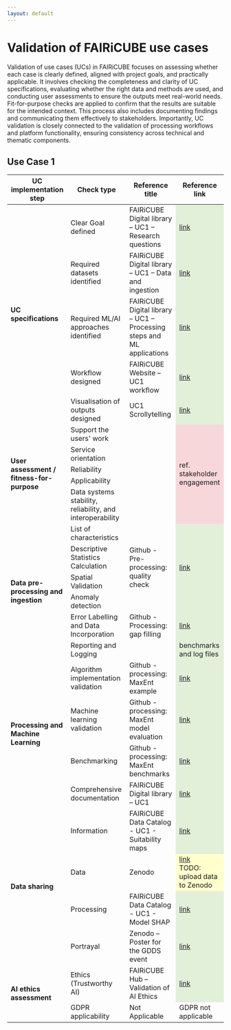 ```yaml
---
layout: default
---
```


<h1 class="cards-page-title">Validation of FAIRiCUBE use cases</h1>

<div class="paragraph">
<p>
Validation of use cases (UCs) in FAIRiCUBE focuses on assessing whether each case is clearly defined, aligned with project goals, and practically applicable. It involves checking the completeness and clarity of UC specifications, evaluating whether the right data and methods are used, and conducting user assessments to ensure the outputs meet real-world needs. Fit-for-purpose checks are applied to confirm that the results are suitable for the intended context. This process also includes documenting findings and communicating them effectively to stakeholders. Importantly, UC validation is closely connected to the validation of processing workflows and platform functionality, ensuring consistency across technical and thematic components.
</p>
</div>

<div class="paragraph">
<h2>Use Case 1</h2>

<table class="table table-striped">
  <thead>
    <tr>
      <th>UC implementation step</th>
      <th>Check type</th>
      <th>Reference title</th>
      <th>Reference link</th>
    </tr>
  </thead>
  <tbody>
    <tr>
      <td rowspan="5" style="vertical-align: middle;"><b>UC specifications</b></td>
      <td>Clear Goal defined</td>
      <td>FAIRiCUBE Digital library – UC1 – Research questions</td>
      <td style="background-color: #e2f0d9;"><a href="https://fairicube.readthedocs.io/en/latest/use_cases/uc1_urban_climate/#research-questions">link</a></td>
    </tr>
    <tr>
      <td>Required datasets identified</td>
      <td>FAIRiCUBE Digital library – UC1 – Data and ingestion</td>
      <td style="background-color: #e2f0d9;"><a href="https://fairicube.readthedocs.io/en/latest/use_cases/uc1_urban_climate/#data-and-ingestion">link</a></td>
    </tr>
    <tr>
      <td>Required ML/AI approaches identified</td>
      <td>FAIRiCUBE Digital library – UC1 – Processing steps and ML applications</td>
      <td style="background-color: #e2f0d9;"><a href="https://fairicube.readthedocs.io/en/latest/use_cases/uc1_urban_climate/#processing-steps-and-ml-applications">link</a></td>
    </tr>
    <tr>
      <td>Workflow designed</td>
      <td>FAIRiCUBE Website – UC1 workflow</td>
      <td style="background-color: #e2f0d9;"><a href="https://fairicube.readthedocs.io/en/latest/images/uc1_workflow_eu.png">link</a></td>
    </tr>
    <tr>
      <td>Visualisation of outputs designed</td>
      <td>UC1 Scrollytelling</td>
      <td style="background-color: #e2f0d9;"><a href="https://uc1.fairicube.nilu.no/">link</a></td>
    </tr>
    <tr>
      <td rowspan="5" style="vertical-align: middle;"><b>User assessment / fitness-for-purpose</b></td>
      <td>Support the users' work</td>
      <td rowspan="5"></td>
      <td rowspan="5" style="vertical-align: middle; background-color: #f8d7da;">ref. stakeholder engagement</td>
    </tr>
    <tr>
      <td>Service orientation</td>
    </tr>
    <tr>
      <td>Reliability</td>
    </tr>
    <tr>
      <td>Applicability</td>
    </tr>
    <tr>
      <td>Data systems stability, reliability, and interoperability</td>
    </tr>
    <tr>
      <td rowspan="6" style="vertical-align: middle;"><b>Data pre-processing and ingestion</b></td>
      <td>List of characteristics</td>
      <td rowspan="4" style="vertical-align: middle;">Github - Pre-processing: quality check</td>
      <td rowspan="4" style="vertical-align: middle; background-color: #e2f0d9;"><a href="https://github.com/FAIRiCUBE/uc1-urban-climate/blob/master/pre-processing/quality_check.py">link</a></td>
    </tr>
    <tr>
      <td>Descriptive Statistics Calculation</td>
    </tr>
    <tr>
      <td>Spatial Validation</td>
    </tr>
    <tr>
      <td>Anomaly detection</td>
    </tr>
    <tr>
      <td>Error Labelling and Data Incorporation</td>
      <td>Github - Processing: gap filling</td>
      <td style="background-color: #e2f0d9;"><a href="https://github.com/FAIRiCUBE/uc1-urban-climate/tree/master/processing/gap_filling">link</a></td>
    </tr>
    <tr>
      <td>Reporting and Logging</td>
      <td></td>
      <td style="background-color: #e2f0d9;">benchmarks and log files</td>
    </tr>
    <tr>
      <td rowspan="4" style="vertical-align: middle;"><b>Processing and Machine Learning</b></td>
      <td>Algorithm implementation validation</td>
      <td>Github - processing: MaxEnt example</td>
      <td style="background-color: #e2f0d9;"><a href="https://github.com/FAIRiCUBE/uc1-urban-climate/blob/master/processing/sdm/MaxentTutoExample.py">link</a></td>
    </tr>
    <tr>
      <td>Machine learning validation</td>
      <td>Github - processing: MaxEnt model evaluation</td>
      <td style="background-color: #e2f0d9;"><a href="https://github.com/FAIRiCUBE/uc1-urban-climate/blob/master/processing/sdm/maxent_model_evaluation_results.csv">link</a></td>
    </tr>
    <tr>
      <td>Benchmarking</td>
      <td>Github - processing: MaxEnt benchmarks</td>
      <td style="background-color: #e2f0d9;"><a href="https://github.com/FAIRiCUBE/uc1-urban-climate/blob/master/processing/sdm/benchmarks_maxent.csv">link</a></td>
    </tr>
    <tr>
      <td>Comprehensive documentation</td>
      <td>FAIRiCUBE Digital library – UC1</td>
      <td style="background-color: #e2f0d9;"><a href="https://fairicube.readthedocs.io/en/latest/use_cases/uc1_urban_climate">link</a></td>
    </tr>
    <tr>
      <td rowspan="4" style="vertical-align: middle;"><b>Data sharing</b></td>
      <td>Information</td>
      <td>FAIRiCUBE Data Catalog - UC1 - Suitability maps</td>
      <td style="background-color: #e2f0d9;"><a href="https://catalog.eoxhub.fairicube.eu/collections/index/items/maxent_suitability_maps">link</a></td>
    </tr>
    <tr>
      <td>Data</td>
      <td>Zenodo</td>
      <td style="background-color: #ffffcc;"><a href="https://github.com/FAIRiCUBE/uc1-urban-climate/tree/master/data/city_features_collection">link</a><br/>TODO: upload data to Zenodo</td>
    </tr>
    <tr>
      <td>Processing</td>
      <td>FAIRiCUBE Data Catalog - UC1 - Model SHAP</td>
      <td style="background-color: #e2f0d9;"><a href="https://catalog.eoxhub.fairicube.eu/collections/no-ML%20collection/items/LSCZWC7OUN">link</a></td>
    </tr>
    <tr>
      <td>Portrayal</td>
      <td>Zenodo – Poster for the GDDS event</td>
      <td style="background-color: #e2f0d9;"><a href="https://zenodo.org/records/16570538">link</a></td>
    </tr>
    <tr>
      <td rowspan="2" style="vertical-align: middle;"><b>AI ethics assessment</b></td>
      <td>Ethics (Trustworthy AI)</td>
      <td>FAIRiCUBE Hub – Validation of AI Ethics</td>
      <td style="background-color: #e2f0d9;"><a href="https://hub.fairicube.eu/validation-ai-ethics.html">link</a></td>
    </tr>
    <tr>
      <td>GDPR applicability</td>
      <td>Not Applicable</td>
      <td>GDPR not applicable</td>
    </tr>
  </tbody>
</table>
</div>
